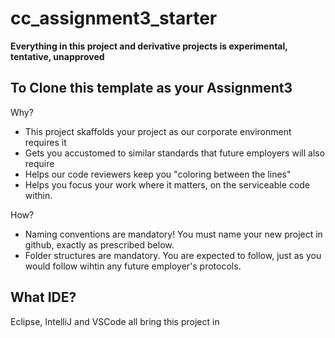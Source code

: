 # cc_assignment3_starter

__Everything in this project and derivative projects is experimental, tentative, unapproved__

## To Clone this template as your Assignment3

Why?

- This project skaffolds your project as our corporate environment requires it
- Gets you accustomed to similar standards that future employers will also require
- Helps our code reviewers keep you "coloring between the lines"
- Helps you focus your work where it matters, on the serviceable code within.

How?

- Naming conventions are mandatory! You must name your new project in github, exactly as prescribed below.
- Folder structures are mandatory. You are expected to follow, just as you would follow wihtin any future employer's protocols.

## What IDE?

Eclipse, IntelliJ and VSCode all bring this project in


